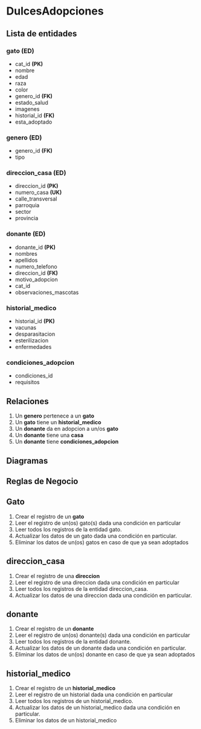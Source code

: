 # DulcesAdopciones

## Lista de entidades

### gato **(ED)**

- cat_id **(PK)**
- nombre
- edad
- raza
- color
- genero_id **(FK)**
- estado_salud
- imagenes
- historial_id **(FK)**
- esta_adoptado

### genero **(ED)**

- genero_id **(FK)**
- tipo

### direccion_casa **(ED)**

- direccion_id **(PK)**
- numero_casa **(UK)**
- calle_transversal
- parroquia
- sector
- provincia

### donante **(ED)**

- donante_id **(PK)**
- nombres
- apellidos
- numero_telefono
- direccion_id **(FK)**
- motivo_adopcion
- cat_id
- observaciones_mascotas

### historial_medico

- historial_id **(PK)**
- vacunas
- desparasitacion
- esterilizacion
- enfermedades

### condiciones_adopcion

- condiciones_id
- requisitos

## Relaciones

1. Un **genero** pertenece a un **gato**
2. Un **gato** tiene un **historial_medico**
3. Un **donante** da en adopcion a un/os **gato**
4. Un **donante** tiene una **casa**
5. Un **donante** tiene **condiciones_adopcion**

## Diagramas

## Reglas de Negocio

## Gato

1. Crear el registro de un **gato**
2. Leer el registro de un(os) gato(s) dada una condición en particular
3. Leer todos los registros de la entidad gato.
4. Actualizar los datos de un gato dada una condición en particular.
5. Eliminar los datos de un(os) gatos en caso de que ya sean adoptados

## direccion_casa

1. Crear el registro de una **direccion**
2. Leer el registro de una direccion dada una condición en particular
3. Leer todos los registros de la entidad direccion_casa.
4. Actualizar los datos de una direccion dada una condición en particular.

## donante

1. Crear el registro de un **donante**
2. Leer el registro de un(os) donante(s) dada una condición en particular
3. Leer todos los registros de la entidad donante.
4. Actualizar los datos de un donante dada una condición en particular.
5. Eliminar los datos de un(os) donante en caso de que ya sean adoptados

## historial_medico

1. Crear el registro de un **historial_medico**
2. Leer el registro de un historial dada una condición en particular
3. Leer todos los registros de un historial_medico.
4. Actualizar los datos de un historial_medico dada una condición en particular.
5. Eliminar los datos de un historial_medico
